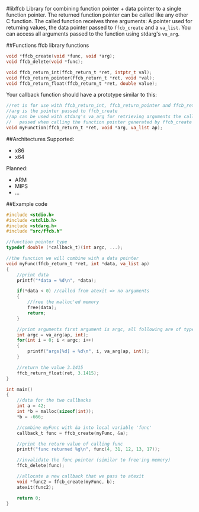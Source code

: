 #libffcb
Library for combining function pointer + data pointer to a single function pointer.
The returned function pointer can be called like any other C function. The called function receives three arguments:
A pointer used for returning values, the data pointer passed to `ffcb_create` and a `va_list`.
You can access all arguments passed to the function using stdarg's `va_arg`.

##Functions
ffcb library functions
```C
void *ffcb_create(void *func, void *arg);
void ffcb_delete(void *func);

void ffcb_return_int(ffcb_return_t *ret, intptr_t val);
void ffcb_return_pointer(ffcb_return_t *ret, void *val);
void ffcb_return_float(ffcb_return_t *ret, double value);
```
Your callback function should have a prototype similar to this:
```C
//ret is for use with ffcb_return_int, ffcb_return_pointer and ffcb_return_float
//arg is the pointer passed to ffcb_create
//ap can be used with stdarg's va_arg for retrieving arguments the caller
//	 passed when calling the function pointer generated by ffcb_create
void myFunction(ffcb_return_t *ret, void *arg, va_list ap);
```

##Architectures
Supported:
- x86
- x64

Planned:
- ARM
- MIPS
- ...

##Example code
```C
#include <stdio.h>
#include <stdlib.h>
#include <stdarg.h>
#include "src/ffcb.h"

//function pointer type
typedef double (*callback_t)(int argc, ...);

//the function we will combine with a data pointer
void myFunc(ffcb_return_t *ret, int *data, va_list ap)
{
	//print data
	printf("*data = %d\n", *data);

	if(*data < 0) //called from atexit => no arguments
	{
		//free the malloc'ed memory
		free(data);
		return;
	}

	//print arguments first argument is argc, all following are of type int
	int argc = va_arg(ap, int);
	for(int i = 0; i < argc; i++)
	{
		printf("args[%d] = %d\n", i, va_arg(ap, int));
	}

	//return the value 3.1415
	ffcb_return_float(ret, 3.1415);
}

int main()
{
	//data for the two callbacks
	int a = 42;
	int *b = malloc(sizeof(int));
	*b = -666;

	//combine myFunc with &a into local variable 'func'
	callback_t func = ffcb_create(myFunc, &a);

	//print the return value of calling func
	printf("func returned %g\n", func(4, 31, 12, 13, 17));

	//invalidate the func pointer (similar to free'ing memory)
	ffcb_delete(func);

	//allocate a new callback that we pass to atexit
	void *func2 = ffcb_create(myFunc, b);
	atexit(func2);

	return 0;
}
```
